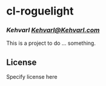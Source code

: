 # cl-roguelight
### _Kehvarl <Kehvarl@Kehvarl.com>_

This is a project to do ... something.

## License

Specify license here

